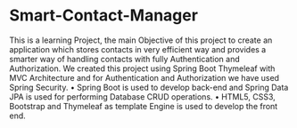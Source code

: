 # Smart-Contact-Manager

This is a learning Project, the main Objective of this project to create an application which stores contacts in very efficient way and provides a smarter way of handling contacts with fully Authentication and Authorization. We created this project using Spring Boot Thymeleaf with MVC Architecture and for Authentication and Authorization we have used Spring Security.
• Spring Boot is used to develop back-end and Spring Data JPA is used for performing Database CRUD operations.
• HTML5, CSS3, Bootstrap and Thymeleaf as template Engine is used to develop the front end.
